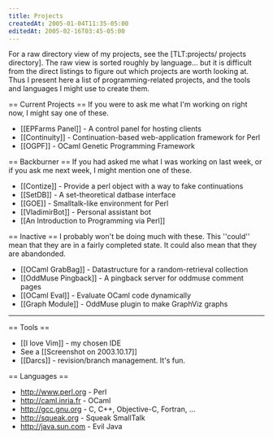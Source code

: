 ```yaml
---
title: Projects
createdAt: 2005-01-04T11:35-05:00
editedAt: 2005-02-16T03:45-05:00
---
```


For a raw directory view of my projects, see the [TLT:projects/ projects directory].  The raw view is sorted roughly by language... but it is difficult from the direct listings to figure out which projects are worth looking at. Thus I present here a list of programming-related projects, and the tools and languages I might use to create them.

== Current Projects ==
If you were to ask me what I'm working on right now, I might say one of these.
* [[EPFarms Panel]] - A control panel for hosting clients
* [[Continuity]] - Continuation-based web-application framework for Perl
* [[OGPF]] - OCaml Genetic Programming Framework

== Backburner ==
If you had asked me what I was working on last week, or if you ask me next week, I might mention one of these.
* [[Contize]] - Provide a perl object with a way to fake continuations
* [[SetDB]] - A set-theoretical datbase interface
* [[GOE]] - Smalltalk-like environment for Perl
* [[VladimirBot]] - Personal assistant bot
* [[An Introduction to Programming via Perl]]

== Inactive ==
I probably won't be doing much with these. This ''could'' mean that they are in a fairly completed state. It could also mean that they are abandonded.
* [[OCaml GrabBag]] - Datastructure for a random-retrieval collection
* [[OddMuse Pingback]] - A pingback server for oddmuse comment pages
* [[OCaml Eval]] - Evaluate OCaml code dynamically
* [[Graph Module]] - OddMuse plugin to make GraphViz graphs

----

== Tools ==
* [[I love Vim]] - my chosen IDE
* See a [[Screenshot on 2003.10.17]]
* [[Darcs]] - revision/branch management. It's fun.

== Languages ==
* http://www.perl.org - Perl
* http://caml.inria.fr - OCaml
* http://gcc.gnu.org - C, C++, Objective-C, Fortran, ...
* http://squeak.org - Squeak SmallTalk
* http://java.sun.com - Evil Java


